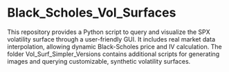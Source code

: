# Black_Scholes_Vol_Surfaces

This repository provides a Python script to query and visualize the SPX volatility surface through a user-friendly GUI. 
It includes real market data interpolation, allowing dynamic Black-Scholes price and IV calculation. 
The folder Vol_Surf_Simpler_Versions contains additional scripts for generating images and querying customizable, synthetic volatility surfaces.
